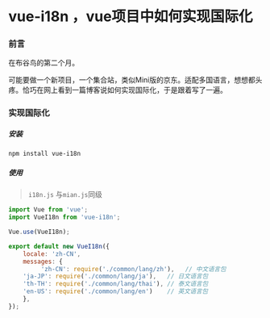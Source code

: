 # vue-i18n ，vue项目中如何实现国际化

### 前言

在布谷鸟的第二个月。

可能要做一个新项目，一个集合站，类似Mini版的京东。适配多国语言，想想都头疼。恰巧在网上看到一篇博客说如何实现国际化，于是跟着写了一遍。

### 实现国际化

##### 安装

`npm install vue-i18n`

##### 使用

> `i18n.js` 与`mian.js`同级

```js
import Vue from 'vue';
import VueI18n from 'vue-i18n';

Vue.use(VueI18n);

export default new VueI18n({
    locale: 'zh-CN',
    messages: {
         'zh-CN': require('./common/lang/zh'),   // 中文语言包
    'ja-JP': require('./common/lang/ja'),   // 日文语言包
    'th-TH': require('./common/lang/thai'), // 泰文语言包
    'en-US': require('./common/lang/en')    // 英文语言包
    },
});
```

